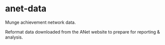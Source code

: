 # anet-data
Munge achievement network data.

Reformat data downloaded from the ANet website to prepare for reporting & analysis.

